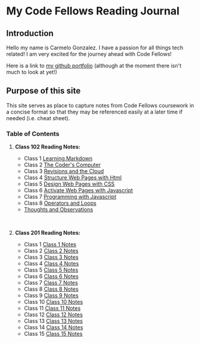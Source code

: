 # My Code Fellows Reading Journal

## Introduction

Hello my name is Carmelo Gonzalez.  I have a passion for all things tech related! I am very excited for the journey ahead with Code Fellows!

Here is a link to [my github portfolio](https://github.com/MelodicXP) (although at the moment there isn't much to look at yet!)

## Purpose of this site

This site serves as place to capture notes from Code Fellows coursework in a concise format so that they may be referenced easily at a later time if needed (i.e. cheat sheet).  

### Table of Contents

1. **Class 102 Reading Notes:**

    * Class 1 [Learning Markdown](https://melodicxp.github.io/reading-notes/102/class1learningmarkdown)
    * Class 2 [The Coder's Computer](https://melodicxp.github.io/reading-notes/102/class2thecoderscomputer)
    * Class 3 [Revisions and the Cloud](https://melodicxp.github.io/reading-notes/102/class3revisionsandthecloud)
    * Class 4 [Structure Web Pages with Html](https://melodicxp.github.io/reading-notes/102/class4structurewebpageswithhtml)
    * Class 5 [Design Web Pages with CSS](https://melodicxp.github.io/reading-notes/102/class5designwebpageswithcss)
    * Class 6 [Activate Web Pages with Javascript](https://melodicxp.github.io/reading-notes/102/class6activatewebpageswithjavascript)
    * Class 7 [Programming with Javascript](https://melodicxp.github.io/reading-notes/102/class7programmingwithjavascript)
    * Class 8 [Operators and Loops](https://melodicxp.github.io/reading-notes/102/class8operatorsandloops)
    * [Thoughts and Observations](https://melodicxp.github.io/reading-notes/102/thoughts-and-observations)

    &nbsp;
2. **Class 201 Reading Notes:**

    * Class 1 [Class 1 Notes](https://melodicxp.github.io/reading-notes/201/201class1)
    * Class 2 [Class 2 Notes](https://melodicxp.github.io/reading-notes/201/201class2)
    * Class 3 [Class 3 Notes](https://melodicxp.github.io/reading-notes/201/201class3)
    * Class 4 [Class 4 Notes](https://melodicxp.github.io/reading-notes/201/201class4)
    * Class 5 [Class 5 Notes](https://melodicxp.github.io/reading-notes/201/201class5)
    * Class 6 [Class 6 Notes](https://melodicxp.github.io/reading-notes/201/201class6)
    * Class 7 [Class 7 Notes](https://melodicxp.github.io/reading-notes/201/201class7)
    * Class 8 [Class 8 Notes](https://melodicxp.github.io/reading-notes/201/201class8)
    * Class 9 [Class 9 Notes](https://melodicxp.github.io/reading-notes/201/201class9)
    * Class 10 [Class 10 Notes](https://melodicxp.github.io/reading-notes/201/201class10)
    * Class 11 [Class 11 Notes](https://melodicxp.github.io/reading-notes/201/201class11)
    * Class 12 [Class 12 Notes](https://melodicxp.github.io/reading-notes/201/201class12)
    * Class 13 [Class 13 Notes](https://melodicxp.github.io/reading-notes/201/201class13)
    * Class 14 [Class 14 Notes](https://melodicxp.github.io/reading-notes/201/201class14)
    * Class 15 [Class 15 Notes](https://melodicxp.github.io/reading-notes/201/201class15)
